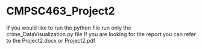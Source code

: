 # CMPSC463_Project2

If you would like to run the python file run only the crime_DataVisualization.py file
If you are looking for the report you can refer to the Project2.docx or Project2.pdf 
